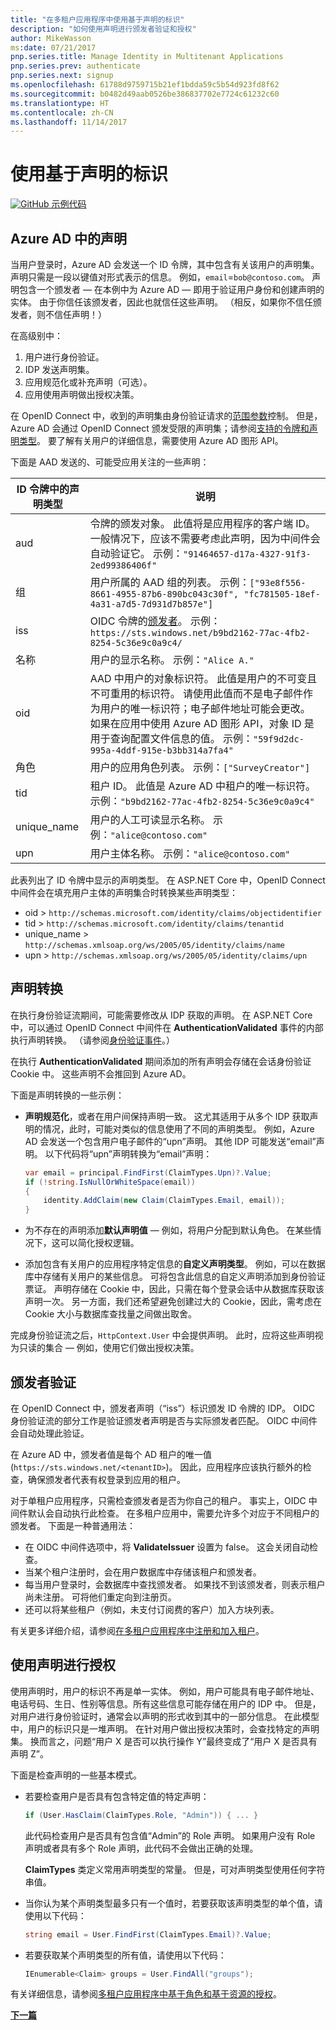 ```yaml
---
title: "在多租户应用程序中使用基于声明的标识"
description: "如何使用声明进行颁发者验证和授权"
author: MikeWasson
ms:date: 07/21/2017
pnp.series.title: Manage Identity in Multitenant Applications
pnp.series.prev: authenticate
pnp.series.next: signup
ms.openlocfilehash: 61788d9759715b21ef1bdda59c5b54d923fd8f62
ms.sourcegitcommit: b0482d49aab0526be386837702e7724c61232c60
ms.translationtype: HT
ms.contentlocale: zh-CN
ms.lasthandoff: 11/14/2017
---
```

# <a name="work-with-claims-based-identities"></a>使用基于声明的标识

[![GitHub](../_images/github.png) 示例代码][sample application]

## <a name="claims-in-azure-ad"></a>Azure AD 中的声明
当用户登录时，Azure AD 会发送一个 ID 令牌，其中包含有关该用户的声明集。 声明只需是一段以键值对形式表示的信息。 例如，`email`=`bob@contoso.com`。  声明包含一个颁发者 &mdash; 在本例中为 Azure AD &mdash; 即用于验证用户身份和创建声明的实体。 由于你信任该颁发者，因此也就信任这些声明。 （相反，如果你不信任颁发者，则不信任声明！）

在高级别中：

1. 用户进行身份验证。
2. IDP 发送声明集。
3. 应用规范化或补充声明（可选）。
4. 应用使用声明做出授权决策。

在 OpenID Connect 中，收到的声明集由身份验证请求的[范围参数]控制。 但是，Azure AD 会通过 OpenID Connect 颁发受限的声明集；请参阅[支持的令牌和声明类型]。 要了解有关用户的详细信息，需要使用 Azure AD 图形 API。

下面是 AAD 发送的、可能受应用关注的一些声明：

| ID 令牌中的声明类型 | 说明 |
| --- | --- |
| aud |令牌的颁发对象。 此值将是应用程序的客户端 ID。 一般情况下，应该不需要考虑此声明，因为中间件会自动验证它。 示例：`"91464657-d17a-4327-91f3-2ed99386406f"` |
| 组 |用户所属的 AAD 组的列表。 示例：`["93e8f556-8661-4955-87b6-890bc043c30f", "fc781505-18ef-4a31-a7d5-7d931d7b857e"]` |
| iss |OIDC 令牌的[颁发者]。 示例：`https://sts.windows.net/b9bd2162-77ac-4fb2-8254-5c36e9c0a9c4/` |
| 名称 |用户的显示名称。 示例：`"Alice A."` |
| oid |AAD 中用户的对象标识符。 此值是用户的不可变且不可重用的标识符。 请使用此值而不是电子邮件作为用户的唯一标识符；电子邮件地址可能会更改。 如果在应用中使用 Azure AD 图形 API，对象 ID 是用于查询配置文件信息的值。 示例：`"59f9d2dc-995a-4ddf-915e-b3bb314a7fa4"` |
| 角色 |用户的应用角色列表。    示例：`["SurveyCreator"]` |
| tid |租户 ID。 此值是 Azure AD 中租户的唯一标识符。 示例：`"b9bd2162-77ac-4fb2-8254-5c36e9c0a9c4"` |
| unique_name |用户的人工可读显示名称。 示例：`"alice@contoso.com"` |
| upn |用户主体名称。 示例：`"alice@contoso.com"` |

此表列出了 ID 令牌中显示的声明类型。 在 ASP.NET Core 中，OpenID Connect 中间件会在填充用户主体的声明集合时转换某些声明类型：

* oid > `http://schemas.microsoft.com/identity/claims/objectidentifier`
* tid > `http://schemas.microsoft.com/identity/claims/tenantid`
* unique_name > `http://schemas.xmlsoap.org/ws/2005/05/identity/claims/name`
* upn > `http://schemas.xmlsoap.org/ws/2005/05/identity/claims/upn`

## <a name="claims-transformations"></a>声明转换
在执行身份验证流期间，可能需要修改从 IDP 获取的声明。 在 ASP.NET Core 中，可以通过 OpenID Connect 中间件在 **AuthenticationValidated** 事件的内部执行声明转换。 （请参阅[身份验证事件]。）

在执行 **AuthenticationValidated** 期间添加的所有声明会存储在会话身份验证 Cookie 中。 这些声明不会推回到 Azure AD。

下面是声明转换的一些示例：

* **声明规范化**，或者在用户间保持声明一致。 这尤其适用于从多个 IDP 获取声明的情况，此时，可能对类似的信息使用了不同的声明类型。
  例如，Azure AD 会发送一个包含用户电子邮件的“upn”声明。 其他 IDP 可能发送“email”声明。 以下代码将“upn”声明转换为“email”声明：
  
  ```csharp
  var email = principal.FindFirst(ClaimTypes.Upn)?.Value;
  if (!string.IsNullOrWhiteSpace(email))
  {
      identity.AddClaim(new Claim(ClaimTypes.Email, email));
  }
  ```
* 为不存在的声明添加**默认声明值** &mdash; 例如，将用户分配到默认角色。 在某些情况下，这可以简化授权逻辑。
* 添加包含有关用户的应用程序特定信息的**自定义声明类型**。 例如，可以在数据库中存储有关用户的某些信息。 可将包含此信息的自定义声明添加到身份验证票证。 声明存储在 Cookie 中，因此，只需在每个登录会话中从数据库获取该声明一次。 另一方面，我们还希望避免创建过大的 Cookie，因此，需考虑在 Cookie 大小与数据库查找量之间做出取舍。   

完成身份验证流之后，`HttpContext.User` 中会提供声明。 此时，应将这些声明视为只读的集合 &mdash; 例如，使用它们做出授权决策。

## <a name="issuer-validation"></a>颁发者验证
在 OpenID Connect 中，颁发者声明（“iss”）标识颁发 ID 令牌的 IDP。 OIDC 身份验证流的部分工作是验证颁发者声明是否与实际颁发者匹配。 OIDC 中间件会自动处理此验证。

在 Azure AD 中，颁发者值是每个 AD 租户的唯一值 (`https://sts.windows.net/<tenantID>`)。 因此，应用程序应该执行额外的检查，确保颁发者代表有权登录到应用的租户。

对于单租户应用程序，只需检查颁发者是否为你自己的租户。 事实上，OIDC 中间件默认会自动执行此检查。 在多租户应用中，需要允许多个对应于不同租户的颁发者。 下面是一种普通用法：

* 在 OIDC 中间件选项中，将 **ValidateIssuer** 设置为 false。 这会关闭自动检查。
* 当某个租户注册时，会在用户数据库中存储该租户和颁发者。
* 每当用户登录时，会数据库中查找颁发者。 如果找不到该颁发者，则表示租户尚未注册。 可将他们重定向到注册页。
* 还可以将某些租户（例如，未支付订阅费的客户）加入方块列表。

有关更多详细介绍，请参阅[在多租户应用程序中注册和加入租户][signup]。

## <a name="using-claims-for-authorization"></a>使用声明进行授权
使用声明时，用户的标识不再是单一实体。 例如，用户可能具有电子邮件地址、电话号码、生日、性别等信息。所有这些信息可能存储在用户的 IDP 中。 但是，对用户进行身份验证时，通常会以声明的形式收到其中的一部分信息。 在此模型中，用户的标识只是一堆声明。 在针对用户做出授权决策时，会查找特定的声明集。 换而言之，问题“用户 X 是否可以执行操作 Y”最终变成了“用户 X 是否具有声明 Z”。

下面是检查声明的一些基本模式。

* 若要检查用户是否具有包含特定值的特定声明：
  
   ```csharp
   if (User.HasClaim(ClaimTypes.Role, "Admin")) { ... }
   ```
   此代码检查用户是否具有包含值“Admin”的 Role 声明。 如果用户没有 Role 声明或者具有多个 Role 声明，此代码不会做出正确的处理。
  
   **ClaimTypes** 类定义常用声明类型的常量。 但是，可对声明类型使用任何字符串值。
* 当你认为某个声明类型最多只有一个值时，若要获取该声明类型的单个值，请使用以下代码：
  
  ```csharp
  string email = User.FindFirst(ClaimTypes.Email)?.Value;
  ```
* 若要获取某个声明类型的所有值，请使用以下代码：
  
  ```csharp
  IEnumerable<Claim> groups = User.FindAll("groups");
  ```

有关详细信息，请参阅[多租户应用程序中基于角色和基于资源的授权][authorization]。

[**下一篇**][signup]


<!-- Links -->

[范围参数]: http://nat.sakimura.org/2012/01/26/scopes-and-claims-in-openid-connect/
[支持的令牌和声明类型]: /azure/active-directory/active-directory-token-and-claims/
[颁发者]: http://openid.net/specs/openid-connect-core-1_0.html#IDToken
[身份验证事件]: authenticate.md#authentication-events
[signup]: signup.md
[Claims-Based Authorization]: /aspnet/core/security/authorization/claims
[sample application]: https://github.com/mspnp/multitenant-saas-guidance
[authorization]: authorize.md
